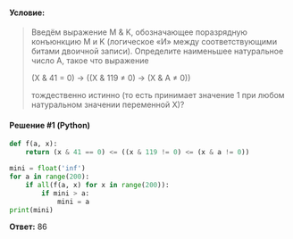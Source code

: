 #### Условие:

> Введём выражение M & K, обозначающее поразрядную конъюнкцию M и K (логическое «И» между соответствующими битами двоичной записи). Определите наименьшее натуральное число A, такое что выражение
> 
> (X & 41 = 0) → ((X & 119 ≠ 0) → (X & A ≠ 0))
> 
> тождественно истинно (то есть принимает значение 1 при любом натуральном значении переменной X)?

#### Решение #1 (Python)
```python
def f(a, x):
    return (x & 41 == 0) <= ((x & 119 != 0) <= (x & a != 0))

mini = float('inf')
for a in range(200):
    if all(f(a, x) for x in range(200)):
        if mini > a:
            mini = a
print(mini)
```

**Ответ:** 86
